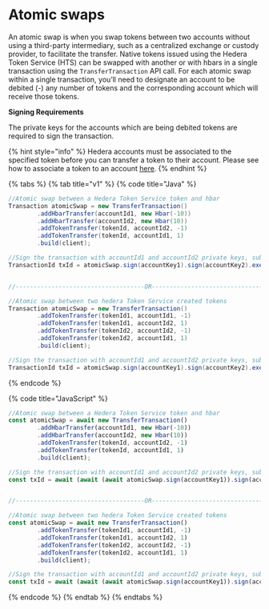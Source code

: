 # Atomic swaps

An atomic swap is when you swap tokens between two accounts without using a third-party intermediary, such as a centralized exchange or custody provider, to facilitate the transfer. Native tokens issued using the Hedera Token Service (HTS) can be swapped with another or with hbars in a single transaction using the `TransferTransaction` API call. For each atomic swap within a single transaction, you’ll need to designate an account to be debited (-) any number of tokens and the corresponding account which will receive those tokens.

**Signing Requirements**

The private keys for the accounts which are being debited tokens are required to sign the transaction.

{% hint style="info" %}
Hedera accounts must be associated to the specified token before you can transfer a token to their account. Please see how to associate a token to an account [here](../../sdks/consensus-service/associate-tokens-to-an-account.md).
{% endhint %}

{% tabs %}
{% tab title="v1" %}
{% code title="Java" %}
```java
//Atomic swap between a Hedera Token Service token and hbar
Transaction atomicSwap = new TransferTransaction()
        .addHbarTransfer(accountId1, new Hbar(-10))
        .addHbarTransfer(accountId2, new Hbar(10))
        .addTokenTransfer(tokenId, accountId2, -1)
        .addTokenTransfer(tokenId, accountId1, 1)
        .build(client);

//Sign the transaction with accountId1 and accountId2 private keys, submit the transaction to a Hedera network
TransactionId txId = atomicSwap.sign(accountKey1).sign(accountKey2).execute(client);


//------------------------------------OR---------------------------------------

//Atomic swap between two hedera Token Service created tokens
Transaction atomicSwap = new TransferTransaction()
        .addTokenTransfer(tokenId1, accountId1, -1)
        .addTokenTransfer(tokenId1, accountId2, 1)
        .addTokenTransfer(tokenId2, accountId2, -1)
        .addTokenTransfer(tokenId2, accountId1, 1)
        .build(client);

//Sign the transaction with accountId1 and accountId2 private keys, submit the transaction to a Hedera network
TransactionId txId = atomicSwap.sign(accountKey1).sign(accountKey2).execute(client);
```
{% endcode %}

{% code title="JavaScript" %}
```javascript
//Atomic swap between a Hedera Token Service token and hbar
const atomicSwap = await new TransferTransaction()
        .addHbarTransfer(accountId1, new Hbar(-10))
        .addHbarTransfer(accountId2, new Hbar(10))
        .addTokenTransfer(tokenId, accountId2, -1)
        .addTokenTransfer(tokenId, accountId1, 1)
        .build(client);

//Sign the transaction with accountId1 and accountId2 private keys, submit the transaction to a Hedera network
const txId = await (await (await atomicSwap.sign(accountKey1)).sign(accountKey2)).execute(client);


//------------------------------------OR---------------------------------------

//Atomic swap between two hedera Token Service created tokens
const atomicSwap = await new TransferTransaction()
        .addTokenTransfer(tokenId1, accountId1, -1)
        .addTokenTransfer(tokenId1, accountId2, 1)
        .addTokenTransfer(tokenId2, accountId2, -1)
        .addTokenTransfer(tokenId2, accountId1, 1)
        .build(client);

//Sign the transaction with accountId1 and accountId2 private keys, submit the transaction to a Hedera network
const txId = await (await (await atomicSwap.sign(accountKey1)).sign(accountPKey2)).execute(client);
```
{% endcode %}
{% endtab %}
{% endtabs %}
